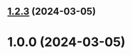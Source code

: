 ## [1.2.3](https://github.com/aaperviy/git-extended/compare/1.0.0...1.2.3) (2024-03-05)



# 1.0.0 (2024-03-05)



